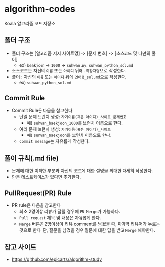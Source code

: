 # algorithm-codes
Koala 알고리즘 코드 저장소

## 폴더 구조
* 폴더 구조는 [알고리즘 저지 사이트명] -> [문제 번호] -> [소스코드 및 나만의 풀이]
  * ex) ```beakjoon``` -> ```1000``` -> ```suhwan.py```, ```suhwan_python_sol.md```
* 소스코드는 자신의 ```이름``` 또는 ```아이디``` 뒤에 ```.확장자명```으로 작성한다.
* 풀이 : 자신의 ```이름``` 또는 ```아이디``` 뒤에 ```언어명_sol.md```으로 작성한다.
  * ex) ```suhwan_python_sol.md```

## Commit Rule
* Commit Rule은 다음을 참고한다
    * 단일 문제 브런치 생성: ```자기이름(혹은 아이디)_사이트_문제번호```
        * 예) ```suhwan_baekjoon_1000```를 브런치 이름으로 한다.
    * 여러 문제 브런치 생성: ```자기이름(혹은 아이디)_사이트```
        * 예) ```suhwan_baekjoon```를 브런치 이름으로 한다.
    * ```commit message```는 자유롭게 작성한다.

## 풀이 규칙(.md file)
* 문제에 대한 이해한 부분과 자신의 코드에 대한 설명을 최대한 자세히 작성한다.
* 만든 테스트케이스가 있다면 추가한다.
    
## PullRequest(PR) Rule
* PR rule은 다음을 참고한다
    * 최소 2명이상 리뷰가 달릴 경우에 ```PR Merge```가 가능하다.
    * ```Pull request``` 제목 및 내용은 자유롭게 한다.
    * ```Merge``` 버튼은 2명이상이 리뷰 comment를 남겼을 때, 마지막 리뷰어가 누르는 것으로 한다. 단, 질문을 남겼을 경우 질문에 대한 답을 받고 ```Merge``` 해야한다.


## 참고 사이트
- https://github.com/epicarts/algorithm-study
